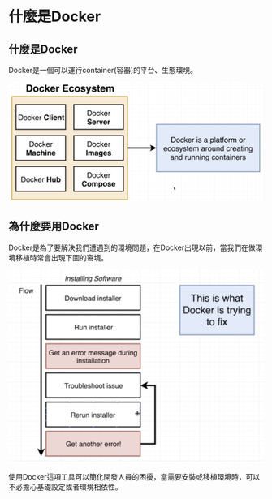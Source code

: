# 什麼是Docker

## 什麼是Docker

Docker是一個可以運行container\(容器\)的平台、生態環境。

![credit to: Stephen Grider](../.gitbook/assets/jie-tu-20200825-shang-wu-10.02.41.png)

## 為什麼要用Docker

Docker是為了要解決我們遭遇到的環境問題，在Docker出現以前，當我們在做環境移植時常會出現下圖的窘境。

![credit to: Stephen Grider](../.gitbook/assets/jie-tu-20200825-shang-wu-10.08.41.png)

使用Docker這項工具可以簡化開發人員的困擾，當需要安裝或移植環境時，可以不必擔心基礎設定或者環境相依性。

